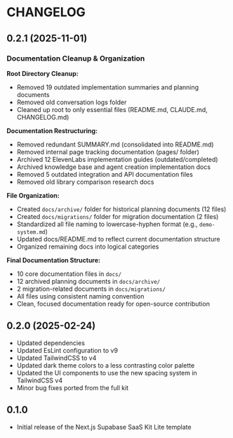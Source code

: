 # CHANGELOG

## 0.2.1 (2025-11-01)

### Documentation Cleanup & Organization

**Root Directory Cleanup:**
- Removed 19 outdated implementation summaries and planning documents
- Removed old conversation logs folder
- Cleaned up root to only essential files (README.md, CLAUDE.md, CHANGELOG.md)

**Documentation Restructuring:**
- Removed redundant SUMMARY.md (consolidated into README.md)
- Removed internal page tracking documentation (pages/ folder)
- Archived 12 ElevenLabs implementation guides (outdated/completed)
- Archived knowledge base and agent creation implementation docs
- Removed 5 outdated integration and API documentation files
- Removed old library comparison research docs

**File Organization:**
- Created `docs/archive/` folder for historical planning documents (12 files)
- Created `docs/migrations/` folder for migration documentation (2 files)
- Standardized all file naming to lowercase-hyphen format (e.g., `demo-system.md`)
- Updated docs/README.md to reflect current documentation structure
- Organized remaining docs into logical categories

**Final Documentation Structure:**
- 10 core documentation files in `docs/`
- 12 archived planning documents in `docs/archive/`
- 2 migration-related documents in `docs/migrations/`
- All files using consistent naming convention
- Clean, focused documentation ready for open-source contribution

## 0.2.0 (2025-02-24)

- Updated dependencies
- Updated EsLint configuration to v9
- Updated TailwindCSS to v4
- Updated dark theme colors to a less contrasting color palette
- Updated the UI components to use the new spacing system in TailwindCSS v4
- Minor bug fixes ported from the full kit

## 0.1.0

- Initial release of the Next.js Supabase SaaS Kit Lite template